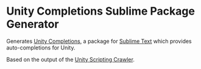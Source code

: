 # Unity Completions Sublime Package Generator

Generates [Unity Completions](https://github.com/oferei/sublime-unity-completions),
a package for [Sublime Text](http://www.sublimetext.com)
which provides auto-completions for Unity.

Based on the output of the [Unity Scripting Crawler](https://github.com/oferei/unity-scripting-crawler).

